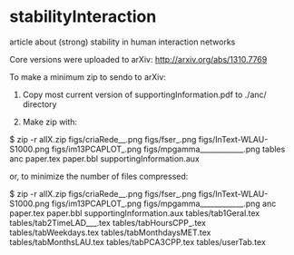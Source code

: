 stabilityInteraction
====================

article about (strong) stability in human interaction networks

Core versions were uploaded to arXiv:
http://arxiv.org/abs/1310.7769

To make a minimum zip to sendo to arXiv:

1) Copy most current version of supportingInformation.pdf to ./anc/ directory

2) Make zip with:

  $ zip -r allX.zip figs/criaRede__.png figs/fser_.png figs/InText-WLAU-S1000.png figs/im13PCAPLOT_.png figs/mpgamma____________.png tables anc paper.tex paper.bbl supportingInformation.aux

or, to minimize the number of files compressed:

  $ zip -r allX.zip figs/criaRede__.png figs/fser_.png figs/InText-WLAU-S1000.png figs/im13PCAPLOT_.png figs/mpgamma____________.png anc paper.tex paper.bbl supportingInformation.aux tables/tab1Geral.tex tables/tab2TimeLAD___.tex  tables/tabHoursCPP_.tex tables/tabWeekdays.tex tables/tabMonthdaysMET.tex  tables/tabMonthsLAU.tex tables/tabPCA3CPP.tex tables/userTab.tex

